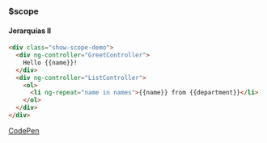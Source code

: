 ### $scope
#### Jerarquías II

```html
<div class="show-scope-demo">
  <div ng-controller="GreetController">
    Hello {{name}}!
  </div>
  <div ng-controller="ListController">
    <ol>
      <li ng-repeat="name in names">{{name}} from {{department}}</li>
    </ol>
  </div>
</div>
```
[CodePen](http://codepen.io/MikelEiza/pen/jqYxzN)
